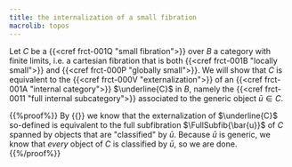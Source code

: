 ```yaml
---
title: the internalization of a small fibration
macrolib: topos
---
```


Let $C$ be a {{<cref frct-001Q "small fibration">}} over $B$ a category with finite limits, i.e. a cartesian fibration that is both {{<cref frct-001B "locally small">}} and {{<cref frct-000P "globally small">}}. We will show that $C$ is equivalent to the {{<cref frct-000V "externalization">}} of an {{<cref frct-001A "internal category">}} $\underline{C}$ in $B$, namely the {{<cref frct-0011 "full internal subcategory">}} associated to the generic object $\bar{u}\in C$.

{{%proof%}}
By {{<cref frct-001S>}} we know that the externalization of $\underline{C}$ so-defined
is equivalent to the full subfibration $\FullSubfib{\bar{u}}$ of $C$ spanned by
objects that are "classified" by $\bar{u}$. Because $\bar{u}$ is generic, we
know that *every* object of $C$ is classified by $\bar{u}$, so we are done.
{{%/proof%}}
